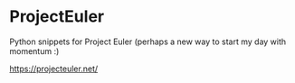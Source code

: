 # ProjectEuler
Python snippets for Project Euler (perhaps a new way to start my day with momentum :)

https://projecteuler.net/
